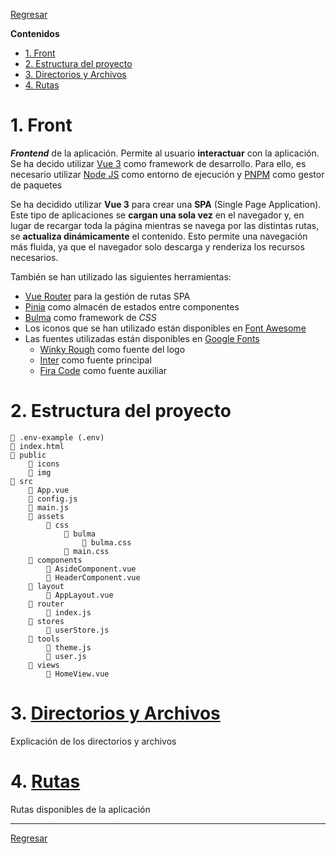 [Bulma]: https://bulma.io/
[Font Awesome]: https://fontawesome.com/icons
[Google Fonts]: https://fonts.google.com/
[Node JS]: https://nodejs.org
[Pinia]: https://pinia.vuejs.org/
[PNPM]: https://pnpm.io/
[Vue 3]: https://vuejs.org/
[Vue Router]: https://router.vuejs.org/


[Regresar](../README.md)

**Contenidos**

- [1. Front](#1-front)
- [2. Estructura del proyecto](#2-estructura-del-proyecto)
- [3. Directorios y Archivos](#3-directorios-y-archivos)
- [4. Rutas](#4-rutas)


# 1. Front
***Frontend*** de la aplicación. Permite al usuario **interactuar** con la aplicación. Se ha decido utilizar [Vue 3] como framework de desarrollo. Para ello, es necesario utilizar [Node JS] como entorno de ejecución y [PNPM] como gestor de paquetes

Se ha decidido utilizar **Vue 3** para crear una **SPA** (Single Page Application). Este tipo de aplicaciones se **cargan una sola vez** en el navegador y, en lugar de recargar toda la página mientras se navega por las distintas rutas, se **actualiza dinámicamente** el contenido. Esto permite una navegación más fluida, ya que el navegador solo descarga y renderiza los recursos necesarios.

También se han utilizado las siguientes herramientas:

- [Vue Router] para la gestión de rutas SPA
- [Pinia] como almacén de estados entre componentes
- [Bulma] como framework de *CSS*
- Los iconos que se han utilizado están disponibles en [Font Awesome]
- Las fuentes utilizadas están disponibles en [Google Fonts]
    - [Winky Rough](https://fonts.google.com/specimen/Winky+Rough) como fuente del logo
    - [Inter](https://fonts.google.com/specimen/Inter) como fuente principal
    - [Fira Code](https://fonts.google.com/specimen/Fira+Code) como fuente auxiliar


# 2. Estructura del proyecto

```text
📄 .env-example (.env)
📄 index.html
📁 public
    📁 icons
    📁 img
📁 src
    📄 App.vue
    📄 config.js
    📄 main.js
    📁 assets
        📁 css
            📁 bulma
                📄 bulma.css
            📄 main.css
    📁 components
        📄 AsideComponent.vue
        📄 HeaderComponent.vue
    📁 layout
        📄 AppLayout.vue
    📁 router
        📄 index.js
    📁 stores
        📄 userStore.js
    📁 tools
        📄 theme.js
        📄 user.js
    📁 views
        📄 HomeView.vue
```


# 3. [Directorios y Archivos](directories-files.md)
Explicación de los directorios y archivos


# 4. [Rutas](routes.md)
Rutas disponibles de la aplicación


---

[Regresar](../README.md)
